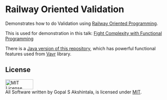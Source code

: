 # Railway Oriented Validation

Demonstrates how to do Validation using [Railway Oriented Programming](https://fsharpforfunandprofit.com/rop/).

This is used for demonstration in this talk: [Fight Complexity with Functional Programming](https://overfullstack.github.io/my-talks/#Fight-Complexity-with-Functional-Programming-Kotlin)

There is a [Java version of this repository](https://bit.ly/ro-validation), which has powerful functional features used from [Vavr](https://www.vavr.io/) library.

## License
<a rel="license" href="https://opensource.org/licenses/MIT">
<img alt="MIT License"
style="border-width:0" src="https://upload.wikimedia.org/wikipedia/commons/thumb/0/0c/MIT_logo.svg/800px-MIT_logo.svg.png" width="88" height="31"/></a><br/>
All Software written by Gopal S Akshintala, is licensed under <a rel="license" href="https://opensource.org/licenses/MIT">MIT</a>.
